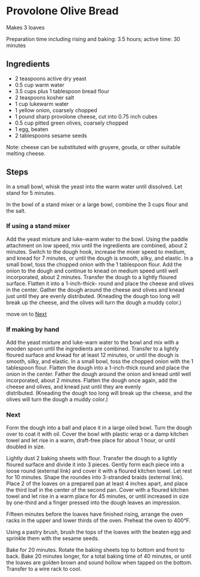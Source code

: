 # Provolone Olive Bread

Makes 3 loaves

Preparation time including rising and baking: 3.5 hours; active time: 30 minutes

## Ingredients
* 2 teaspoons active dry yeast
* 0.5 cup warm water
* 3.5 cups plus 1 tablespoon bread flour
* 2 teaspoons kosher salt
* 1 cup lukewarm water
* 1 yellow onion, coarsely chopped
* 1 pound sharp provolone cheese, cut into 0.75 inch cubes 
* 0.5 cup pitted green olives, coarsely chopped
* 1 egg, beaten
* 2 tablespoons sesame seeds

Note: cheese can be substituted with gruyere, gouda, or other suitable melting cheese.

## Steps

In a small bowl, whisk the yeast into the warm water until dissolved. Let stand for 5 minutes.

In the bowl of a stand mixer or a large bowl, combine the 3 cups flour and the salt.

### If using a stand mixer

Add the yeast mixture and luke-warm water to the bowl. Using the paddle attachment on low speed, mix until the ingredients are combined, about 2 minutes. Switch to the dough hook, increase the mixer speed to medium, and knead for 7 minutes, or until the dough is smooth, silky, and elastic. In a small bowl, toss the chopped onion with the 1 tablespoon flour. Add the onion to the dough and continue to knead on medium speed until well incorporated, about 2 minutes. Transfer the dough to a lightly floured surface. Flatten it into a 1-inch-thick- round and place the cheese and olives in the center. Gather the dough around the cheese and olives and knead just until they are evenly distributed. (Kneading the dough too long will break up the cheese, and the olives will turn the dough a muddy color.)

move on to [Next](#Next)

### If making by hand

Add the yeast mixture and luke-warn water to the bowl and mix with a wooden spoon until the ingredients are combined. Transfer to a lightly floured surface and knead for at least 12 minutes, or until the dough is smooth, silky, and elastic. In a small bowl, toss the chopped onion with the 1 tablespoon flour. Flatten the dough into a 1-inch-thick round and place the onion in the center. Father the dough around the onion and knead until well incorporated, about 2 minutes. Flatten the dough once again, add the cheese and olives, and knead just until they are evenly distributed. (Kneading the dough too long will break up the cheese, and the olives will turn the dough a muddy color.)

### Next

Form the dough into a ball and place it in a large oiled bowl. Turn the dough over to coat it with oil. Cover the bowl with plastic wrap or a damp kitchen towel and let rise in a warm, draft-free place for about 1 hour, or until doubled in size.

Lightly dust 2 baking sheets with flour. Transfer the dough to a lightly floured surface and divide it into 3 pieces. Gently form each piece into a loose round (external link) and cover it with a floured kitchen towel. Let rest for 10 minutes. Shape the roundes into 3-stranded braids (external link). Place 2 of the loaves on a prepared pan at least 4 inches apart, and place the third loaf in the center of the second pan. Cover with a floured kitchen towel and let rise in a warm place for 45 minutes, or until increased in size by one-third and a finger pressed into the dough leaves an impression.

Fifteen minutes before the loaves have finished rising, arrange the oven racks in the upper and lower thirds of the oven. Preheat the oven to 400°F.

Using a pastry brush, brush the tops of the loaves with the beaten egg and sprinkle them with the sesame seeds.

Bake for 20 minutes. Rotate the baking sheets top to bottom and front to back. Bake 20 minutes longer, for a total baking time of 40 minutes, or until the loaves are golden brown and sound hollow when tapped on the bottom. Transfer to a wire rack to cool.
